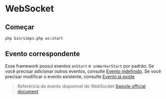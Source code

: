 # WebSocket

## Começar

```bash
php bin/simps.php ws:start
```

## Evento correspondente
Esse framework possui eventos `onStart` e` onWorkerStart` por padrão. Se você precisar adicionar outros eventos, consulte [Evento indefinido](/pt-br/listens?id=undefined-event). Se você precisar modificar o evento existente, consulte [Evento já existe](/pt-br/listens?id=event-already-exists)
> Referência de evento disponível do WebSocket [Swoole official document](https://wiki.swoole.com/#/websocket_server?id=%e4%ba%8b%e4%bb%b6)